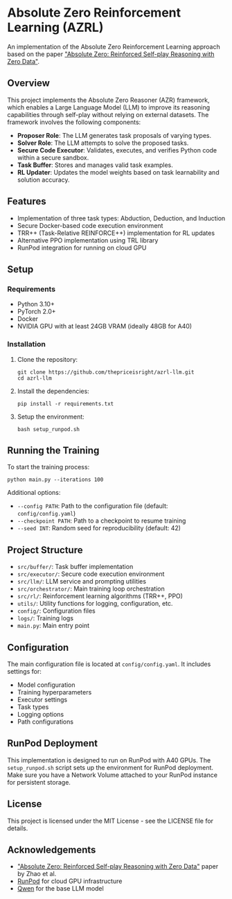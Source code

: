 # Absolute Zero Reinforcement Learning (AZRL)

An implementation of the Absolute Zero Reinforcement Learning approach based on the paper ["Absolute Zero: Reinforced Self-play Reasoning with Zero Data"](https://arxiv.org/html/2505.03335v2).

## Overview

This project implements the Absolute Zero Reasoner (AZR) framework, which enables a Large Language Model (LLM) to improve its reasoning capabilities through self-play without relying on external datasets. The framework involves the following components:

- **Proposer Role**: The LLM generates task proposals of varying types.
- **Solver Role**: The LLM attempts to solve the proposed tasks.
- **Secure Code Executor**: Validates, executes, and verifies Python code within a secure sandbox.
- **Task Buffer**: Stores and manages valid task examples.
- **RL Updater**: Updates the model weights based on task learnability and solution accuracy.

## Features

- Implementation of three task types: Abduction, Deduction, and Induction
- Secure Docker-based code execution environment
- TRR++ (Task-Relative REINFORCE++) implementation for RL updates
- Alternative PPO implementation using TRL library
- RunPod integration for running on cloud GPU

## Setup

### Requirements

- Python 3.10+
- PyTorch 2.0+
- Docker
- NVIDIA GPU with at least 24GB VRAM (ideally 48GB for A40)

### Installation

1. Clone the repository:
   ```
   git clone https://github.com/thepriceisright/azrl-llm.git
   cd azrl-llm
   ```

2. Install the dependencies:
   ```
   pip install -r requirements.txt
   ```

3. Setup the environment:
   ```
   bash setup_runpod.sh
   ```

## Running the Training

To start the training process:

```
python main.py --iterations 100
```

Additional options:
- `--config PATH`: Path to the configuration file (default: `config/config.yaml`)
- `--checkpoint PATH`: Path to a checkpoint to resume training
- `--seed INT`: Random seed for reproducibility (default: 42)

## Project Structure

- `src/buffer/`: Task buffer implementation
- `src/executor/`: Secure code execution environment
- `src/llm/`: LLM service and prompting utilities
- `src/orchestrator/`: Main training loop orchestration
- `src/rl/`: Reinforcement learning algorithms (TRR++, PPO)
- `utils/`: Utility functions for logging, configuration, etc.
- `config/`: Configuration files
- `logs/`: Training logs
- `main.py`: Main entry point

## Configuration

The main configuration file is located at `config/config.yaml`. It includes settings for:

- Model configuration
- Training hyperparameters
- Executor settings
- Task types
- Logging options
- Path configurations

## RunPod Deployment

This implementation is designed to run on RunPod with A40 GPUs. The `setup_runpod.sh` script sets up the environment for RunPod deployment. Make sure you have a Network Volume attached to your RunPod instance for persistent storage.

## License

This project is licensed under the MIT License - see the LICENSE file for details.

## Acknowledgements

- ["Absolute Zero: Reinforced Self-play Reasoning with Zero Data"](https://arxiv.org/html/2505.03335v2) paper by Zhao et al.
- [RunPod](https://docs.runpod.io/overview) for cloud GPU infrastructure
- [Qwen](https://huggingface.co/Qwen) for the base LLM model 